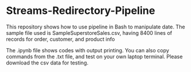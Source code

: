 # Streams-Redirectory-Pipeline
This repository shows how to use pipeline in Bash to manipulate date.
The sample file used is SampleSuperstoreSales.csv, having 8400 lines of records for order, customer, and product info

The .ipynb file shows codes with output printing. You can also copy commands from the .txt file, and test on your own laptop terminal. Please download the csv data for testing.
